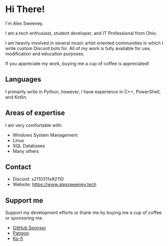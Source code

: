 # Hi There!
I'm Alex Sweeney.

I am a tech enthusiast, student developer, and IT Professional from Ohio.

I am heavily involved in several music artist oriented communities in which I write custom Discord bots for.
All of my work is fully available for use, modification and education purposes.

If you appreciate my work, buying me a cup of coffee is appreciated!

## Languages
I primarily write in Python, however, I have experience in C++, PowerShell, and Kotlin.

## Areas of expertise
I am very comfortable with:
- Windows System Management
- Linux
- SQL Databases
- Many others

## Contact
- Discord: x2110311x#2110
- Website: https://www.alexsweeney.tech

## Support me
Support my development efforts or thank me by buying me a cup of coffee or sponsoring me.
- [GitHub Sponsor](https://github.com/sponsors/x2110311x)
- [Patreon](https://patreon.com/x2110311x)
- [Ko-fi](https://ko-fi.com/x2110311x)
